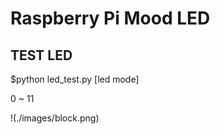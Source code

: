 Raspberry Pi Mood LED
=====================

TEST LED
-------------
$python led_test.py [led mode]

0 ~ 11


!(./images/block.png)
